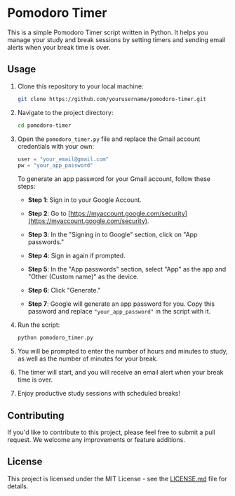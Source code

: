 # Pomodoro Timer

This is a simple Pomodoro Timer script written in Python. It helps you manage your study and break sessions by setting timers and sending email alerts when your break time is over.

## Usage

1. Clone this repository to your local machine:

    ```bash
    git clone https://github.com/yourusername/pomodoro-timer.git
    ```

2. Navigate to the project directory:

    ```bash
    cd pomodoro-timer
    ```

3. Open the `pomodoro_timer.py` file and replace the Gmail account credentials with your own:

    ```python
    user = "your_email@gmail.com"
    pw = "your_app_password"
    ```

    To generate an app password for your Gmail account, follow these steps:

    - **Step 1**: Sign in to your Google Account.

    - **Step 2**: Go to [https://myaccount.google.com/security](https://myaccount.google.com/security).

    - **Step 3**: In the "Signing in to Google" section, click on "App passwords."

    - **Step 4**: Sign in again if prompted.

    - **Step 5**: In the "App passwords" section, select "App" as the app and "Other (Custom name)" as the device.

    - **Step 6**: Click "Generate."

    - **Step 7**: Google will generate an app password for you. Copy this password and replace `"your_app_password"` in the script with it.

4. Run the script:

    ```bash
    python pomodoro_timer.py
    ```

5. You will be prompted to enter the number of hours and minutes to study, as well as the number of minutes for your break.

6. The timer will start, and you will receive an email alert when your break time is over.

7. Enjoy productive study sessions with scheduled breaks!

## Contributing

If you'd like to contribute to this project, please feel free to submit a pull request. We welcome any improvements or feature additions.

## License

This project is licensed under the MIT License - see the [LICENSE.md](LICENSE.md) file for details.
